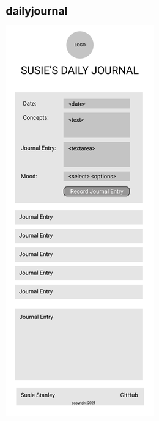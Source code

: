 # dailyjournal
![image](https://github.com/SusieCodes/dailyjournal/blob/main/images/dailyjournalwireframe.png)
